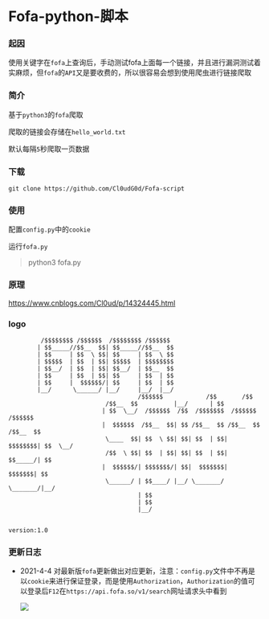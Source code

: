# Fofa-python-脚本
### 起因

使用关键字在`fofa`上查询后，手动测试fofa上面每一个链接，并且进行漏洞测试着实麻烦，但`fofa`的`API`又是要收费的，所以很容易会想到使用爬虫进行链接爬取

### 简介

基于`python3`的`fofa`爬取

爬取的链接会存储在`hello_world.txt`

默认每隔`5`秒爬取一页数据

### 下载

`git clone https://github.com/Cl0udG0d/Fofa-script`

### 使用

配置`config.py`中的`cookie`

运行`fofa.py`

> python3 fofa.py

### 原理

https://www.cnblogs.com/Cl0ud/p/14324445.html

### logo

             /$$$$$$$$ /$$$$$$  /$$$$$$$$ /$$$$$$                                   
            | $$_____//$$__  $$| $$_____//$$__  $$                                  
            | $$     | $$  \ $$| $$     | $$  \ $$                                  
            | $$$$$  | $$  | $$| $$$$$  | $$$$$$$$                                  
            | $$__/  | $$  | $$| $$__/  | $$__  $$                                  
            | $$     | $$  | $$| $$     | $$  | $$                                  
            | $$     |  $$$$$$/| $$     | $$  | $$                                  
            |__/      \______/ |__/     |__/  |__/         
                                        /$$$$$$            /$$       /$$                    
                               /$$__  $$          |__/      | $$                    
                              | $$  \__/  /$$$$$$  /$$  /$$$$$$$  /$$$$$$   /$$$$$$ 
                              |  $$$$$$  /$$__  $$| $$ /$$__  $$ /$$__  $$ /$$__  $$
                               \____  $$| $$  \ $$| $$| $$  | $$| $$$$$$$$| $$  \__/
                               /$$  \ $$| $$  | $$| $$| $$  | $$| $$_____/| $$      
                              |  $$$$$$/| $$$$$$$/| $$|  $$$$$$$|  $$$$$$$| $$      
                               \______/ | $$____/ |__/ \_______/ \_______/|__/      
                                        | $$                                        
                                        | $$                                        
                                        |__/                                        
                                
                                                                                version:1.0



### 更新日志

+ 2021-4-4 对最新版`fofa`更新做出对应更新，注意：`config.py`文件中不再是以`cookie`来进行保证登录，而是使用`Authorization`，`Authorization`的值可以登录后`F12`在`https://api.fofa.so/v1/search`网址请求头中看到

  ![](https://github.com/Cl0udG0d/Fofa-script/blob/master/images/1.png)